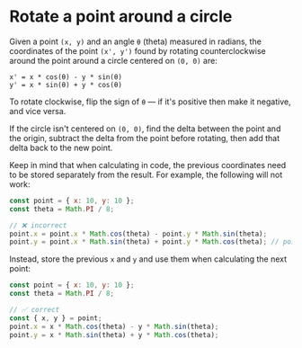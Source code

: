# Rotate a point around a circle

Given a point `(x, y)` and an angle `θ` (theta) measured in radians, the coordinates of the point `(x', y')` found by rotating counterclockwise around the point around a circle centered on `(0, 0)` are:

```
x' = x * cos(θ) - y * sin(θ)
y' = x * sin(θ) + y * cos(θ)
```

To rotate clockwise, flip the sign of `θ` — if it's positive then make it negative, and vice versa.

If the circle isn't centered on `(0, 0)`, find the delta between the point and the origin, subtract the delta from the point before rotating, then add that delta back to the new point.

Keep in mind that when calculating in code, the previous coordinates need to be stored separately from the result. For example, the following will not work:

```js
const point = { x: 10, y: 10 };
const theta = Math.PI / 8;

// ❌ incorrect
point.x = point.x * Math.cos(theta) - point.y * Math.sin(theta);
point.y = point.x * Math.sin(theta) + point.y * Math.cos(theta); // point.x is different now!
```

Instead, store the previous `x` and `y` and use them when calculating the next point:

```js
const point = { x: 10, y: 10 };
const theta = Math.PI / 8;

// ✅ correct
const { x, y } = point;
point.x = x * Math.cos(theta) - y * Math.sin(theta);
point.y = x * Math.sin(theta) + y * Math.cos(theta);
```
